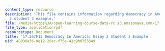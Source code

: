 ```yaml
---
content_type: resource
description: 'This file contains information regarding democracy in America: essay
  2 student 3 example.'
file: /media/https%3A/open-learning-course-data-rc.s3.amazonaws.com/17-267-democracy-in-america-fall-2013/48838a360e1220acf75a41c9b0753349_MIT17_267F13_Stu3Essay2.pdf
file_type: application/pdf
resourcetype: Document
title: '17.267F13 Democracy In America: Essay 2 Student 3 Example'
uid: 48838a36-0e12-20ac-f75a-41c9b0753349
---
```

